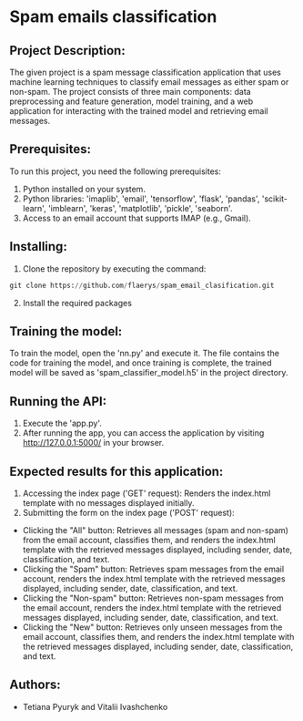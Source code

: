 # Spam emails classification
## Project Description:
The given project is a spam message classification application that uses machine learning techniques to classify email messages as either spam or non-spam. The project consists of three main components: data preprocessing and feature generation, model training, and a web application for interacting with the trained model and retrieving email messages.
## Prerequisites:
To run this project, you need the following prerequisites:
1. Python installed on your system.
2. Python libraries: 'imaplib', 'email', 'tensorflow', 'flask', 'pandas', 'scikit-learn', 'imblearn', 'keras', 'matplotlib', 'pickle', 'seaborn'.
3. Access to an email account that supports IMAP (e.g., Gmail).
## Installing:
1. Clone the repository by executing the command: 
```python
git clone https://github.com/flaerys/spam_email_clasification.git
```
2. Install the required packages
## Training the model:
To train the model, open the 'nn.py' and execute it. The file contains the code for training the model, and once training is complete, the trained model will be saved as 'spam_classifier_model.h5' in the project directory.
## Running the API:
1. Execute the 'app.py'. 
2. After running the app, you can access the application by visiting http://127.0.0.1:5000/ in your browser.
## Expected results for this application:
1. Accessing the index page ('GET' request): Renders the index.html template with no messages displayed initially.
2. Submitting the form on the index page ('POST' request):
  + Clicking the "All" button: Retrieves all messages (spam and non-spam) from the email account, classifies them, and renders the index.html template with the retrieved messages displayed, including sender, date, classification, and text.
  + Clicking the "Spam" button: Retrieves spam messages from the email account, renders the index.html template with the retrieved messages displayed, including sender, date, classification, and text. 
  + Clicking the "Non-spam" button: Retrieves non-spam messages from the email account, renders the index.html template with the retrieved messages displayed, including sender, date, classification, and text.
  + Clicking the "New" button: Retrieves only unseen messages from the email account, classifies them, and renders the index.html template with the retrieved messages displayed, including sender, date, classification, and text.
## Authors:
- Tetiana Pyuryk and Vitalii Ivashchenko
